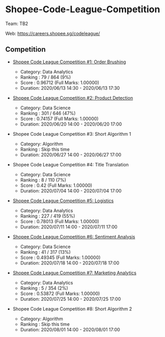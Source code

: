 # Shopee-Code-League-Competition

Team: TB2

Web: https://careers.shopee.sg/codeleague/

## Competition
- [Shopee Code League Competition #1: Order Brushing](https://www.kaggle.com/c/open-2-shopee-code-league-order-brushing/leaderboard)
    - Category: Data Analytics
    - Ranking : 79 / 864 (9%) 
    - Score : 0.96712 (Full Marks: 1.00000)
    - Duration: 2020/06/13 14:30 - 2020/06/13 17:30

- [Shopee Code League Competition #2: Product Detection](https://www.kaggle.com/c/shopee-product-detection-open/leaderboard)
    - Category: Data Science
    - Ranking : 301 / 646 (47%) 
    - Score : 0.74157 (Full Marks: 1.00000)
    - Duration: 2020/06/20 14:00 - 2020/06/20 17:00

- Shopee Code League Competition #3: Short Algorithm 1 
    - Category: Algorithm
    - Ranking : Skip this time
    - Duration: 2020/06/27 14:00 - 2020/06/27 17:00

- Shopee Code League Competition #4: Title Translation
    - Category: Data Science
    - Ranking : 8 / 110 (7%) 
    - Score : 0.42 (Full Marks: 1.00000)
    - Duration: 2020/07/04 14:00 - 2020/07/04 17:00

- [Shopee Code League Competition #5: Logistics](https://www.kaggle.com/c/open-shopee-code-league-logistic)
    - Category: Data Analytics
    - Ranking : 227 / 419 (55%) 
    - Score : 0.78013 (Full Marks: 1.00000)
    - Duration: 2020/07/11 14:00 - 2020/07/11 17:00
    
- [Shopee Code League Competition #6: Sentiment Analysis](https://www.kaggle.com/c/shopee-sentiment-analysis)
    - Category: Data Science
    - Ranking : 41 / 317 (13%) 
    - Score : 0.49345 (Full Marks: 1.00000)
    - Duration: 2020/07/18 14:00 - 2020/07/18 17:00
    
- [Shopee Code League Competition #7: Marketing Analytics](https://www.kaggle.com/c/open-shopee-code-league-marketing-analytics/leaderboard)
    - Category: Data Analytics
    - Ranking : 5 / 354 (2%) 
    - Score : 0.53872 (Full Marks: 1.00000)
    - Duration: 2020/07/25 14:00 - 2020/07/25 17:00

- Shopee Code League Competition #8: Short Algorithm 2
    - Category: Algorithm
    - Ranking : Skip this time
    - Duration: 2020/08/01 14:00 - 2020/08/01 17:00
